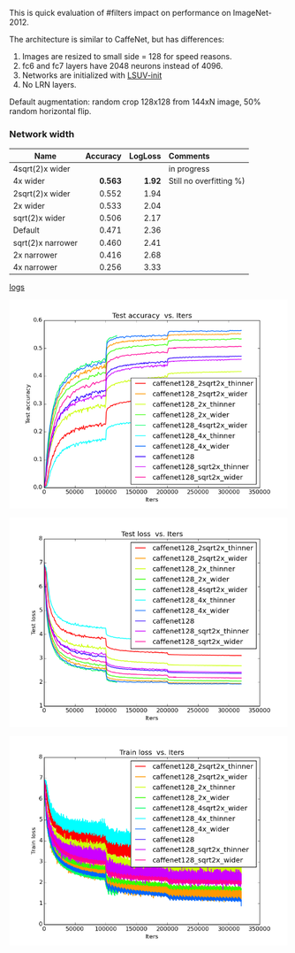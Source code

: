This is quick evaluation of #filters impact on performance on ImageNet-2012. 

The architecture is similar to CaffeNet, but has differences:

1. Images are resized to small side = 128 for speed reasons.
2. fc6 and fc7 layers have 2048 neurons instead of 4096. 
3. Networks are initialized with [LSUV-init](http://arxiv.org/abs/1511.06422)
4. No LRN layers.

Default augmentation: random crop 128x128 from 144xN image, 50% random horizontal flip.


### Network width

| Name    | Accuracy      | LogLoss | Comments  |
| -------|---------:| -------:|:-----------|
| 4sqrt(2)x wider|  |  |  in progress |
| 4x wider | **0.563** | **1.92** | Still no overfitting %) | 
| 2sqrt(2)x wider| 0.552  | 1.94 | |
| 2x wider| 0.533 | 2.04 | |
| sqrt(2)x wider | 0.506 | 2.17 | |
| Default | 0.471 | 2.36 | |
| sqrt(2)x narrower | 0.460 | 2.41 | |
| 2x narrower |  0.416 | 2.68 | |
| 4x narrower |  0.256 | 3.33 | |


[logs](https://github.com/ducha-aiki/caffenet-benchmark/tree/master/logs/contrib/complexity)


![CaffeNet128 test accuracy](/logs/contrib/complexity/img/0.png)


![CaffeNet128 test loss](/logs/contrib/complexity/img/2.png)


![CaffeNet128 train loss](/logs/contrib/complexity/img/6.png)



